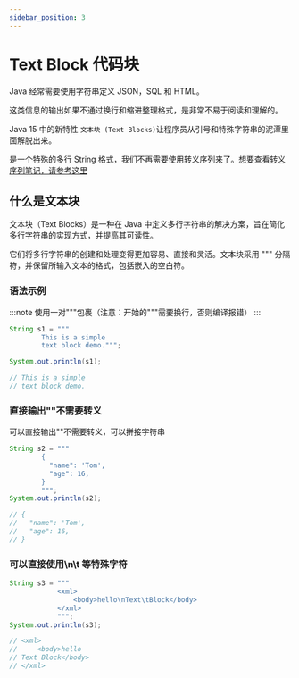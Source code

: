 ```yaml
---
sidebar_position: 3
---
```


# Text Block 代码块

Java 经常需要使用字符串定义 JSON，SQL 和 HTML。

这类信息的输出如果不通过换行和缩进整理格式，是非常不易于阅读和理解的。

Java 15 中的新特性 `文本块 (Text Blocks)`让程序员从引号和特殊字符串的泥潭里面解脱出来。

是一个特殊的多行 String 格式，我们不再需要使用转义序列来了。[想要查看转义序列笔记，请参考这里](../Basic/escapeSequences)

## 什么是文本块

文本块（Text Blocks）是一种在 Java 中定义多行字符串的解决方案，旨在简化多行字符串的实现方式，并提高其可读性。

它们将多行字符串的创建和处理变得更加容易、直接和灵活。文本块采用 """ 分隔符，并保留所输入文本的格式，包括嵌入的空白符。

### 语法示例

:::note
使用一对"""包裹（注意：开始的"""需要换行，否则编译报错）
:::

```java
String s1 = """
        This is a simple
        text block demo.""";

System.out.println(s1);

// This is a simple
// text block demo.
```

### 直接输出""不需要转义

可以直接输出""不需要转义，可以拼接字符串

```java
String s2 = """
        {
          "name": 'Tom',
          "age": 16,
        }
        """;
System.out.println(s2);

// {
//   "name": 'Tom',
//   "age": 16,
// }
```

### 可以直接使用\n\t 等特殊字符

```java
String s3 = """
            <xml>
                <body>hello\nText\tBlock</body>
            </xml>
            """;
System.out.println(s3);

// <xml>
//     <body>hello
// Text	Block</body>
// </xml>
```
